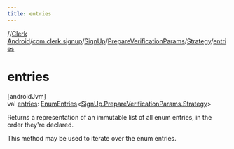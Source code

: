 ```yaml
---
title: entries
---
```

//[Clerk Android](../../../../../index.html)/[com.clerk.signup](../../../index.html)/[SignUp](../../index.html)/[PrepareVerificationParams](../index.html)/[Strategy](index.html)/[entries](entries.html)



# entries



[androidJvm]\
val [entries](entries.html): [EnumEntries](https://kotlinlang.org/api/latest/jvm/stdlib/kotlin-stdlib/kotlin.enums/-enum-entries/index.html)&lt;[SignUp.PrepareVerificationParams.Strategy](index.html)&gt;



Returns a representation of an immutable list of all enum entries, in the order they're declared.



This method may be used to iterate over the enum entries.




